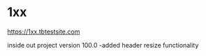 # 1xx

https://1xx.tbtestsite.com

inside out project version 100.0
  -added header resize functionality
  
